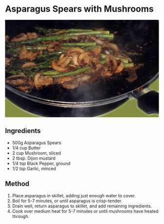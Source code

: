 # Asparagus Spears with Mushrooms

![AsparagusSpearsWithMushrooms](AsparagusSpearsWithMushrooms.jpg)

## Ingredients

- 500g Asparagus Spears
- 1/4 cup Butter
- 2 cup Mushroom, sliced
- 2 tbsp. Dijon mustard
- 1/4 tsp Black Pepper, ground
- 1/2 tsp Garlic, minced


## Method

1. Place asparagus in skillet, adding just enough water to cover.
2. Boil for 5-7 minutes, or until asparagus is crisp-tender.
3. Drain well, return asparagus to skillet, and add remaining ingredients.
4. Cook over medium heat for 5-7 minutes or until mushrooms have heated through.
